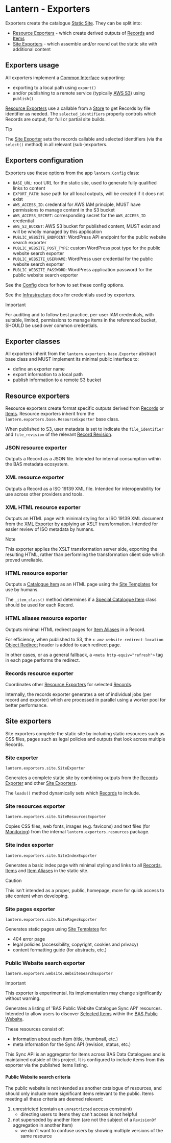 # Lantern - Exporters

Exporters create the catalogue [Static Site](/docs/architecture.md#static-site). They can be split into:

- [Resource Exporters](#resource-exporters) - which create derived outputs of [Records](/docs/data-model.md#records) and
  [Items](/docs/data-model.md#items)
- [Site Exporters](#site-exporters) - which assemble and/or round out the static site with additional content

## Exporters usage

All exporters implement a [Common Interface](#exporter-classes) supporting:

- exporting to a local path using `export()`
- and/or publishing to a remote service (typically [AWS S3](/docs/architecture.md#amazon-s3)) using `publish()`

[Resource Exporters](#resource-exporters) use a callable from a [Store](/docs/architecture.md#stores) to get Records by
file identifier as needed. The `selected_identifiers` property controls which Records are output, for full or partial
site builds.

> [!TIP]
> The [Site Exporter](#site-exporter) sets the records callable and selected identifiers (via the `select()` method)
> in all relevant (sub-)exporters.

## Exporters configuration

Exporters use these options from the app `lantern.Config` class:

- `BASE_URL`: root URL for the static site, used to generate fully qualified links to content
- `EXPORT_PATH`: base path for all local outputs, will be created if it does not exist
- `AWS_ACCESS_ID`: credential for AWS IAM principle, MUST have permissions to manage content in the S3 bucket
- `AWS_ACCESS_SECRET`: corresponding secret for the `AWS_ACCESS_ID` credential
- `AWS_S3_BUCKET`: AWS S3 bucket for published content, MUST exist and will be wholly managed by this application
- `PUBLIC_WEBSITE_ENDPOINT`: WordPress API endpoint for the public website search exporter
- `PUBLIC_WEBSITE_POST_TYPE`: custom WordPress post type for the public website search exporter
- `PUBLIC_WEBSITE_USERNAME`: WordPress user credential for the public website search exporter
- `PUBLIC_WEBSITE_PASSWORD`: WordPress application password for the public website search exporter

See the [Config](/docs/config.md#config-options) docs for how to set these config options.

See the [Infrastructure](/docs/infrastructure.md#exporters) docs for credentials used by exporters.

> [!IMPORTANT]
> For auditing and to follow best practice, per-user IAM credentials, with suitable, limited, permissions to manage
> items in the referenced bucket, SHOULD be used over common credentials.

## Exporter classes

All exporters inherit from the `lantern.exporters.base.Exporter` abstract base class and MUST implement its minimal
public interface to:

- define an exporter name
- export information to a local path
- publish information to a remote S3 bucket

## Resource exporters

Resource exporters create format specific outputs derived from [Records](/docs/data-model.md#records) or
[Items](/docs/data-model.md#items). Resource exporters inherit from the `lantern.exporters.base.ResourceExporter` base
class.

When published to S3, user metadata is set to indicate the `file_identifier` and `file_revision` of the relevant
[Record Revision](/docs/data-model.md#record-revisions).

### JSON resource exporter

Outputs a Record as a JSON file. Intended for internal consumption within the BAS metadata ecosystem.

### XML resource exporter

Outputs a Record as a ISO 19139 XML file. Intended for interoperability for use across other providers and tools.

### XML HTML resource exporter

Outputs an HTML page with minimal styling for a ISO 19139 XML document from the [XML Exporter](#xml-resource-exporter)
by applying an XSLT transformation. Intended for easier review of ISO metadata by humans.

> [!NOTE]
> This exporter applies the XSLT transformation server side, exporting the resulting HTML, rather than performing the
> transformation client side which proved unreliable.

### HTML resource exporter

Outputs a [Catalogue Item](/docs/data-model.md#catalogue-items) as an HTML page using the
[Site Templates](/docs/site.md#item-templates) for use by humans.

The `_item_class()` method determines if a [Special Catalogue Item](/docs/data-model.md#special-catalogue-items) class
should be used for each Record.

### HTML aliases resource exporter

Outputs minimal HTML redirect pages for [Item Aliases](/docs/data-model.md#item-aliases) in a Record.

For efficiency, when published to S3, the `x-amz-website-redirect-location`
[Object Redirect](https://docs.aws.amazon.com/AmazonS3/latest/userguide/how-to-page-redirect.html#redirect-requests-object-metadata)
header is added to each redirect page.

In other cases, or as a general fallback, a `<meta http-equiv="refresh">` tag in each page performs the redirect.

### Records resource exporter

Coordinates other [Resource Exporters](#resource-exporters) for selected [Records](/docs/data-model.md#records).

Internally, the records exporter generates a set of individual jobs (per record and exporter) which are processed in
parallel using a worker pool for better performance.

## Site exporters

Site exporters complete the static site by including static resources such as CSS files, pages such as legal policies
and outputs that look across multiple Records.

### Site exporter

`lantern.exporters.site.SiteExporter`

Generates a complete static site by combining outputs from the
[Records Exporter](#records-resource-exporter) and other [Site Exporters](#site-exporters).

The `loads()` method dynamically sets which [Records](/docs/data-model.md#records) to include.

### Site resources exporter

`lantern.exporters.site.SiteResourcesExporter`

Copies CSS files, web fonts, images (e.g. favicons) and text files (for [Monitoring](/docs/monitoring.md)) from the
internal `lantern.exporters.resources` package.

### Site index exporter

`lantern.exporters.site.SiteIndexExporter`

Generates a basic index page with minimal styling and links to all [Records](/docs/data-model.md#records),
[Items](/docs/data-model.md#items) and [Item Aliases](/docs/data-model.md#item-aliases) in the static site.

> [!CAUTION]
> This isn't intended as a proper, public, homepage, more for quick access to site content when developing.

### Site pages exporter

`lantern.exporters.site.SitePagesExporter`

Generates static pages using [Site Templates](/docs/site.md#item-templates) for:

- 404 error page
- legal policies (accessibility, copyright, cookies and privacy)
- content formatting guide (for abstracts, etc.)

### Public Website search exporter

`lantern.exporters.website.WebsiteSearchExporter`

> [!IMPORTANT]
> This exporter is experimental. Its implementation may change significantly without warning.

Generates a listing of 'BAS Public Website Catalogue Sync API' resources. Intended to allow users to discover
[Selected Items](#public-website-search-criteria) within the [BAS Public Website](https://www.bas.ac.uk).

These resources consist of:

- information about each item (title, thumbnail, etc.)
- meta information for the Sync API (revision, status, etc.)

This Sync API is an aggregator for items across BAS Data Catalogues and is maintained outside of this project. It is
configured to include items from this exporter via the published items listing.

#### Public Website search criteria

The public website is not intended as another catalogue of resources, and should only include more significant items
relevant to the public. Items meeting all these criteria are deemed relevant:

1. unrestricted (contain an `unrestricted` access constraint)
   - directing users to Items they can't access is not helpful
2. not superseded by another Item (are not the subject of a `RevisionOf` aggregation in another Item)
   - we don't want to confuse users by showing multiple versions of the same resource
